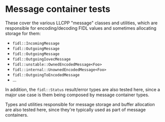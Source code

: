 # Message container tests

These cover the various LLCPP "message" classes and utilities, which are
responsible for encoding/decoding FIDL values and sometimes allocating storage
for them:

  - `fidl::IncomingMessage`
  - `fidl::OutgoingMessage`
  - `fidl::OutgoingMessage`
  - `fidl::OutgoingIovecMessage`
  - `fidl::unstable::OwnedEncodedMessage<Foo>`
  - `fidl::internal::UnownedEncodedMessage<Foo>`
  - `fidl::OutgoingToEncodedMessage`
  - ...

In addition, the `fidl::Status` result/error types are also tested here, since
a major use case is them being composed by message container types.

Types and utilities responsible for message storage and buffer allocation are
also tested here, since they're typically used as part of message containers.

